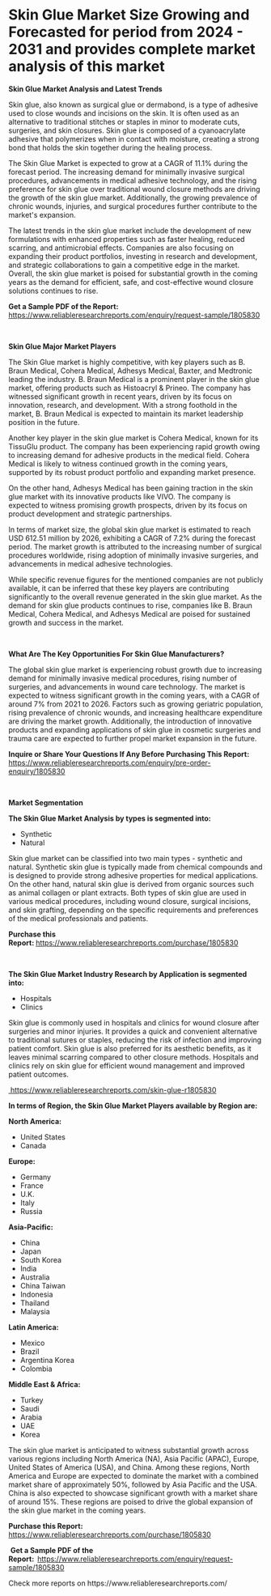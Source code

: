 <p><h1>Skin Glue Market Size Growing and Forecasted for period from 2024 - 2031 and provides complete market analysis of this market</h1></p><p><strong>Skin Glue Market Analysis and Latest Trends</strong></p>
<p><p>Skin glue, also known as surgical glue or dermabond, is a type of adhesive used to close wounds and incisions on the skin. It is often used as an alternative to traditional stitches or staples in minor to moderate cuts, surgeries, and skin closures. Skin glue is composed of a cyanoacrylate adhesive that polymerizes when in contact with moisture, creating a strong bond that holds the skin together during the healing process.</p><p>The Skin Glue Market is expected to grow at a CAGR of 11.1% during the forecast period. The increasing demand for minimally invasive surgical procedures, advancements in medical adhesive technology, and the rising preference for skin glue over traditional wound closure methods are driving the growth of the skin glue market. Additionally, the growing prevalence of chronic wounds, injuries, and surgical procedures further contribute to the market's expansion.</p><p>The latest trends in the skin glue market include the development of new formulations with enhanced properties such as faster healing, reduced scarring, and antimicrobial effects. Companies are also focusing on expanding their product portfolios, investing in research and development, and strategic collaborations to gain a competitive edge in the market. Overall, the skin glue market is poised for substantial growth in the coming years as the demand for efficient, safe, and cost-effective wound closure solutions continues to rise.</p></p>
<p><strong>Get a Sample PDF of the Report:&nbsp;</strong> <a href="https://www.reliableresearchreports.com/enquiry/request-sample/1805830">https://www.reliableresearchreports.com/enquiry/request-sample/1805830</a></p>
<p>&nbsp;</p>
<p><strong>Skin Glue Major Market Players</strong></p>
<p><p>The Skin Glue market is highly competitive, with key players such as B. Braun Medical, Cohera Medical, Adhesys Medical, Baxter, and Medtronic leading the industry. B. Braun Medical is a prominent player in the skin glue market, offering products such as Histoacryl & Prineo. The company has witnessed significant growth in recent years, driven by its focus on innovation, research, and development. With a strong foothold in the market, B. Braun Medical is expected to maintain its market leadership position in the future.</p><p>Another key player in the skin glue market is Cohera Medical, known for its TissuGlu product. The company has been experiencing rapid growth owing to increasing demand for adhesive products in the medical field. Cohera Medical is likely to witness continued growth in the coming years, supported by its robust product portfolio and expanding market presence.</p><p>On the other hand, Adhesys Medical has been gaining traction in the skin glue market with its innovative products like VIVO. The company is expected to witness promising growth prospects, driven by its focus on product development and strategic partnerships.</p><p>In terms of market size, the global skin glue market is estimated to reach USD 612.51 million by 2026, exhibiting a CAGR of 7.2% during the forecast period. The market growth is attributed to the increasing number of surgical procedures worldwide, rising adoption of minimally invasive surgeries, and advancements in medical adhesive technologies.</p><p>While specific revenue figures for the mentioned companies are not publicly available, it can be inferred that these key players are contributing significantly to the overall revenue generated in the skin glue market. As the demand for skin glue products continues to rise, companies like B. Braun Medical, Cohera Medical, and Adhesys Medical are poised for sustained growth and success in the market.</p></p>
<p>&nbsp;</p>
<p><strong>What Are The Key Opportunities For Skin Glue Manufacturers?</strong></p>
<p><p>The global skin glue market is experiencing robust growth due to increasing demand for minimally invasive medical procedures, rising number of surgeries, and advancements in wound care technology. The market is expected to witness significant growth in the coming years, with a CAGR of around 7% from 2021 to 2026. Factors such as growing geriatric population, rising prevalence of chronic wounds, and increasing healthcare expenditure are driving the market growth. Additionally, the introduction of innovative products and expanding applications of skin glue in cosmetic surgeries and trauma care are expected to further propel market expansion in the future.</p></p>
<p><strong>Inquire or Share Your Questions If Any Before Purchasing This Report:</strong> <a href="https://www.reliableresearchreports.com/enquiry/pre-order-enquiry/1805830">https://www.reliableresearchreports.com/enquiry/pre-order-enquiry/1805830</a></p>
<p>&nbsp;</p>
<p><strong>Market Segmentation</strong></p>
<p><strong>The Skin Glue Market Analysis by types is segmented into:</strong></p>
<p><ul><li>Synthetic</li><li>Natural</li></ul></p>
<p><p>Skin glue market can be classified into two main types - synthetic and natural. Synthetic skin glue is typically made from chemical compounds and is designed to provide strong adhesive properties for medical applications. On the other hand, natural skin glue is derived from organic sources such as animal collagen or plant extracts. Both types of skin glue are used in various medical procedures, including wound closure, surgical incisions, and skin grafting, depending on the specific requirements and preferences of the medical professionals and patients.</p></p>
<p><strong>Purchase this Report:&nbsp;</strong><a href="https://www.reliableresearchreports.com/purchase/1805830">https://www.reliableresearchreports.com/purchase/1805830</a></p>
<p>&nbsp;</p>
<p><strong>The Skin Glue Market Industry Research by Application is segmented into:</strong></p>
<p><ul><li>Hospitals</li><li>Clinics</li></ul></p>
<p><p>Skin glue is commonly used in hospitals and clinics for wound closure after surgeries and minor injuries. It provides a quick and convenient alternative to traditional sutures or staples, reducing the risk of infection and improving patient comfort. Skin glue is also preferred for its aesthetic benefits, as it leaves minimal scarring compared to other closure methods. Hospitals and clinics rely on skin glue for efficient wound management and improved patient outcomes.</p></p>
<p><a href="https://www.reliableresearchreports.com/skin-glue-r1805830">&nbsp;https://www.reliableresearchreports.com/skin-glue-r1805830</a></p>
<p><strong>In terms of Region, the Skin Glue Market Players available by Region are:</strong></p>
<p>
    <p> <strong> North America: </strong>
        <ul>
            <li>United States</li>
            <li>Canada</li>
        </ul>
        </p> 
    <p> <strong> Europe: </strong>
        <ul>
            <li>Germany</li>
            <li>France</li>
            <li>U.K.</li>
            <li>Italy</li>
            <li>Russia</li>
        </ul>
        </p> 
    <p> <strong> Asia-Pacific: </strong>
        <ul>
            <li>China</li>
            <li>Japan</li>
            <li>South Korea</li>
            <li>India</li>
            <li>Australia</li>
            <li>China Taiwan</li>
            <li>Indonesia</li>
            <li>Thailand</li>
            <li>Malaysia</li>
        </ul>
        </p> 
    <p> <strong> Latin America: </strong>
        <ul>
            <li>Mexico</li>
            <li>Brazil</li>
            <li>Argentina Korea</li>
            <li>Colombia</li>
        </ul>
        </p> 
    <p> <strong> Middle East & Africa: </strong>
        <ul>
            <li>Turkey</li>
            <li>Saudi</li>
            <li>Arabia</li>
            <li>UAE</li>
            <li>Korea</li>
        </ul>
    </p>
    </p>
<p><p>The skin glue market is anticipated to witness substantial growth across various regions including North America (NA), Asia Pacific (APAC), Europe, United States of America (USA), and China. Among these regions, North America and Europe are expected to dominate the market with a combined market share of approximately 50%, followed by Asia Pacific and the USA. China is also expected to showcase significant growth with a market share of around 15%. These regions are poised to drive the global expansion of the skin glue market in the coming years.</p></p>
<p><strong>Purchase this Report: </strong><a href="https://www.reliableresearchreports.com/purchase/1805830">https://www.reliableresearchreports.com/purchase/1805830</a></p>
<p>&nbsp;<strong>Get a Sample PDF of the Report:&nbsp;&nbsp;</strong><a href="https://www.reliableresearchreports.com/enquiry/request-sample/1805830">https://www.reliableresearchreports.com/enquiry/request-sample/1805830</a></p>
<p><strong></strong></p>
<p>Check more reports on https://www.reliableresearchreports.com/</p>